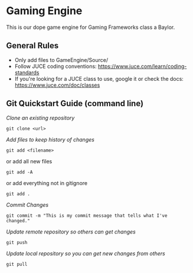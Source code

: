 # Gaming Engine

This is our dope game engine for Gaming Frameworks class a Baylor.

## General Rules
- Only add files to GameEngine/Source/
- Follow JUCE coding conventions: https://www.juce.com/learn/coding-standards
- If you're looking for a JUCE class to use, google it or check the docs: https://www.juce.com/doc/classes

## Git Quickstart Guide (command line)
*Clone an existing repository*
```
git clone <url>
```

*Add files to keep history of changes*
```
git add <filename>
```
or add all new files
```
git add -A
```
or add everything not in gitignore
```
git add .
```

*Commit Changes*
```
git commit -m "This is my commit message that tells what I've changed."
```

*Update remote repository so others can get changes*
```
git push
```

*Update local repository so you can get new changes from others*
```
git pull
```


